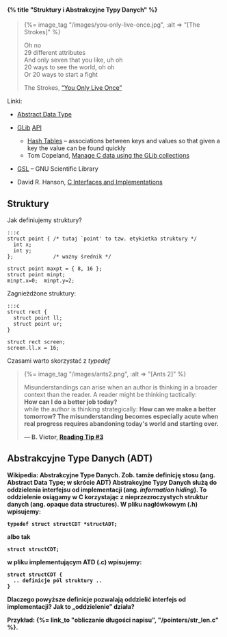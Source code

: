 #### {% title "Struktury i Abstrakcyjne Typy Danych" %}

<blockquote>
  {%= image_tag "/images/you-only-live-once.jpg", :alt => "[The Strokes]" %}
  <p>Oh no<br>
    29 different attributes<br>
    And only seven that you like, uh oh<br>
    20 ways to see the world, oh oh<br>
    Or 20 ways to start a fight</p>
  <p class="author">The Strokes, <a href="http://www.youtube.com/watch?v=pT68FS3YbQ4">“You Only Live Once”</a></p>
</blockquote>

Linki:

* [Abstract Data Type](http://en.wikipedia.org/wiki/Abstract_data_structure)
* [GLib](http://pl.wikipedia.org/wiki/GLib) [API](https://developer.gnome.org/glib/unstable/)
  - [Hash Tables](https://developer.gnome.org/glib/unstable/glib-Hash-Tables.html) –
  associations between keys and values so that given a key the value can be found quickly
  - Tom Copeland,
  [Manage C data using the GLib collections](http://www.ibm.com/developerworks/linux/tutorials/l-glib/)

* [GSL](http://www.gnu.org/software/gsl/) – GNU Scientific Library
* David R. Hanson,
  [C Interfaces and Implementations](https://sites.google.com/site/cinterfacesimplementations/)


## Struktury

Jak definiujemy struktury?

    :::c
    struct point { /* tutaj `point' to tzw. etykietka struktury */
      int x;
      int y;
    };             /* ważny średnik */

    struct point maxpt = { 8, 16 };
    struct point minpt;
    minpt.x=0;  minpt.y=2;

Zagnieżdżone struktury:

    :::c
    struct rect {
      struct point ll;
      struct point ur;
    }

    struct rect screen;
    screen.ll.x = 16;

Czasami warto skorzystać z *typedef*



<blockquote>
 {%= image_tag "/images/ants2.png", :alt => "[Ants 2]" %}
 <p>Misunderstandings can arise when an author is thinking in a
 broader context than the reader. A reader might be thinking
 tactically:<br>
 <b>How can I do a better job today?</b><br>
 while the author is thinking strategically:
 <b>How can we make a better tomorrow?</b?<br>
 The misunderstanding becomes especially acute when real progress
 requires abandoning today's world and starting over.
 </p>
 <p class="author">— B. Victor, <a href="http://worrydream.com/Links2013/">Reading Tip #3</a></p>
</blockquote>


## Abstrakcyjne Type Danych (ADT)

Wikipedia: Abstrakcyjne Type Danych.
Zob. tamże definicję stosu (ang. Abstract Data Type; w skrócie ADT)
Abstrakcyjne Typy Danych służą do oddzielenia interfejsu od implementacji
(ang. *information hiding*).
To oddzielenie osiągamy w C korzystając z nieprzezroczystych struktur danych
(ang. opaque data structures). W pliku nagłówkowym (.h) wpisujemy:

    typedef struct structCDT *structADT;

albo tak

    struct structCDT;

 w pliku implementującym ATD (.c) wpisujemy:

    struct structCDT {
      .. definicje pól struktury ..
    }

Dlaczego powyższe definicje pozwalają oddzielić interfejs od implementacji?
Jak to „oddzielenie” działa?



Przykład: {%= link_to "obliczanie długości napisu", "/pointers/str_len.c" %}.
